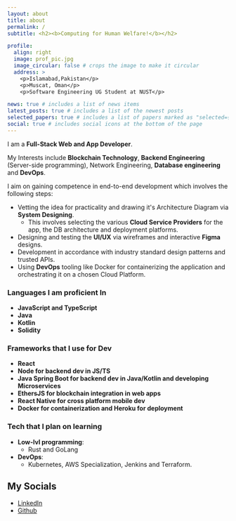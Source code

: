 ```yaml
---
layout: about
title: about
permalink: /
subtitle: <h2><b>Computing for Human Welfare!</b></h2>

profile:
  align: right
  image: prof_pic.jpg
  image_circular: false # crops the image to make it circular
  address: >
    <p>Islamabad,Pakistan</p>
    <p>Muscat, Oman</p>
    <p>Software Engineering UG Student at NUST</p>

news: true # includes a list of news items
latest_posts: true # includes a list of the newest posts
selected_papers: true # includes a list of papers marked as "selected={true}"
social: true # includes social icons at the bottom of the page
---
```


I am a **Full-Stack Web and App Developer**.

My Interests include **Blockchain Technology**, **Backend Engineering** (Server-side programming), Network Engineering, **Database engineering** and **DevOps**.

I aim on gaining competence in end-to-end development which involves the following steps:

- Vetting the idea for practicality and drawing it's Architecture Diagram via **System Designing**.
  - This involves selecting the various **Cloud Service Providers** for the app, the DB architecture and deployment platforms.
- Designing and testing the **UI/UX** via wireframes and interactive **Figma** designs.
- Development in accordance with industry standard design patterns and trusted APIs.
- Using **DevOps** tooling like Docker for containerizing the application and orchestrating it on a chosen Cloud Platform.

### Languages I am proficient In

- **JavaScript and TypeScript**
- **Java**
- **Kotlin**
- **Solidity**

### Frameworks that I use for Dev

- **React**
- **Node for backend dev in JS/TS**
- **Java Spring Boot for backend dev in Java/Kotlin and developing Microservices**
- **EthersJS for blockchain integration in web apps**
- **React Native for cross platform mobile dev**
- **Docker for containerization and Heroku for deployment**

### Tech that I plan on learning

- **Low-lvl programming**:
  - Rust and GoLang
- **DevOps**:
  - Kubernetes, AWS Specialization, Jenkins and Terraform.

## My Socials

- [LinkedIn](https://www.linkedin.com/in/farzan-saqib-5337a9253/)
- [Github](https://github.com/EggsyOnCode/)


